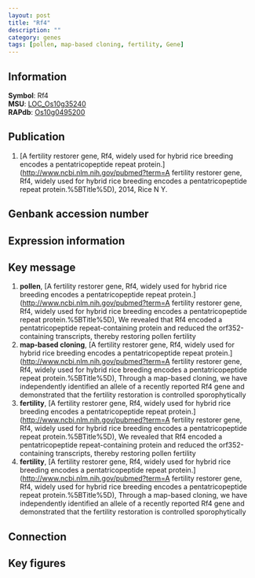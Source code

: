 ```yaml
---
layout: post
title: "Rf4"
description: ""
category: genes
tags: [pollen, map-based cloning, fertility, Gene]
---
```


## Information
__Symbol__: Rf4  
__MSU__: [LOC_Os10g35240](http://rice.plantbiology.msu.edu/cgi-bin/ORF_infopage.cgi?orf=LOC_Os10g35240)  
__RAPdb__: [Os10g0495200](http://rapdb.dna.affrc.go.jp/viewer/gbrowse_details/irgsp1?name=Os10g0495200)  

## Publication
1. [A fertility restorer gene, Rf4, widely used for hybrid rice breeding encodes a pentatricopeptide repeat protein.](http://www.ncbi.nlm.nih.gov/pubmed?term=A fertility restorer gene, Rf4, widely used for hybrid rice breeding encodes a pentatricopeptide repeat protein.%5BTitle%5D), 2014, Rice N Y.

## Genbank accession number

## Expression information

## Key message
1. __pollen__, [A fertility restorer gene, Rf4, widely used for hybrid rice breeding encodes a pentatricopeptide repeat protein.](http://www.ncbi.nlm.nih.gov/pubmed?term=A fertility restorer gene, Rf4, widely used for hybrid rice breeding encodes a pentatricopeptide repeat protein.%5BTitle%5D),  We revealed that Rf4 encoded a pentatricopeptide repeat-containing protein and reduced the orf352-containing transcripts, thereby restoring pollen fertility
2. __map-based cloning__, [A fertility restorer gene, Rf4, widely used for hybrid rice breeding encodes a pentatricopeptide repeat protein.](http://www.ncbi.nlm.nih.gov/pubmed?term=A fertility restorer gene, Rf4, widely used for hybrid rice breeding encodes a pentatricopeptide repeat protein.%5BTitle%5D), Through a map-based cloning, we have independently identified an allele of a recently reported Rf4 gene and demonstrated that the fertility restoration is controlled sporophytically
3. __fertility__, [A fertility restorer gene, Rf4, widely used for hybrid rice breeding encodes a pentatricopeptide repeat protein.](http://www.ncbi.nlm.nih.gov/pubmed?term=A fertility restorer gene, Rf4, widely used for hybrid rice breeding encodes a pentatricopeptide repeat protein.%5BTitle%5D),  We revealed that Rf4 encoded a pentatricopeptide repeat-containing protein and reduced the orf352-containing transcripts, thereby restoring pollen fertility
4. __fertility__, [A fertility restorer gene, Rf4, widely used for hybrid rice breeding encodes a pentatricopeptide repeat protein.](http://www.ncbi.nlm.nih.gov/pubmed?term=A fertility restorer gene, Rf4, widely used for hybrid rice breeding encodes a pentatricopeptide repeat protein.%5BTitle%5D), Through a map-based cloning, we have independently identified an allele of a recently reported Rf4 gene and demonstrated that the fertility restoration is controlled sporophytically

## Connection

## Key figures


